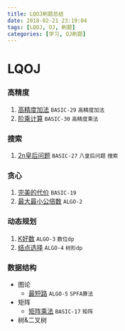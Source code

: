 ```yaml
---
title: LQOJ刷题总结
date: 2018-02-21 23:19:04
tags: [LQOJ, OJ, 刷题]
categories: [学习, OJ刷题]
---
```




# LQOJ



### 高精度

1. [高精度加法](https://github.com/hushhw/LQOJ/blob/master/BASIC/BASIC-29%20%E9%AB%98%E7%B2%BE%E5%BA%A6%E5%8A%A0%E6%B3%95.cpp)  `BASIC-29` `高精度加法` 
2. [阶乘计算](https://github.com/hushhw/LQOJ/blob/master/BASIC/BASIC-30%20%E9%98%B6%E4%B9%98%E8%AE%A1%E7%AE%97.cpp) `BASIC-30`  `高精度乘法`



### 搜索

1. [2n皇后问题](https://github.com/hushhw/LQOJ/blob/master/BASIC/BASIC-27%202n%E7%9A%87%E5%90%8E%E9%97%AE%E9%A2%98.cpp) `BASIC-27` `八皇后问题` `搜索`




<!--more-->


### 贪心

1. [完美的代价](https://github.com/hushhw/LQOJ/blob/master/BASIC/BASIC-19%20%E5%AE%8C%E7%BE%8E%E7%9A%84%E4%BB%A3%E4%BB%B7.cpp) `BASIC-19`
2. [最大最小公倍数](https://github.com/hushhw/LQOJ/blob/master/ALGO/ALGO-002%20%E6%9C%80%E5%A4%A7%E6%9C%80%E5%B0%8F%E5%85%AC%E5%80%8D%E6%95%B0(%E8%B4%AA%E5%BF%83).cpp) `ALGO-2` 



### 动态规划

1. [K好数](https://github.com/hushhw/LQOJ/blob/master/ALGO/ALGO-003%20K%E5%A5%BD%E6%95%B0.cpp) `ALGO-3` `数位dp`
2. [结点选择](https://github.com/hushhw/LQOJ/blob/master/ALGO/ALGO-004%20%E7%BB%93%E7%82%B9%E9%80%89%E6%8B%A9.cpp) `ALGO-4` `树形dp`



### 数据结构

- 图论
  - [最短路](https://github.com/hushhw/LQOJ/blob/master/ALGO/ALGO-005%20%E6%9C%80%E7%9F%AD%E8%B7%AF.cpp) `ALGO-5` `SPFA算法`
- 矩阵
  - [矩阵乘法](https://github.com/hushhw/LQOJ/blob/master/BASIC/BASIC-17%20%E7%9F%A9%E9%98%B5%E4%B9%98%E6%B3%95.cpp) `BASIC-17` `矩阵`
- 树&二叉树